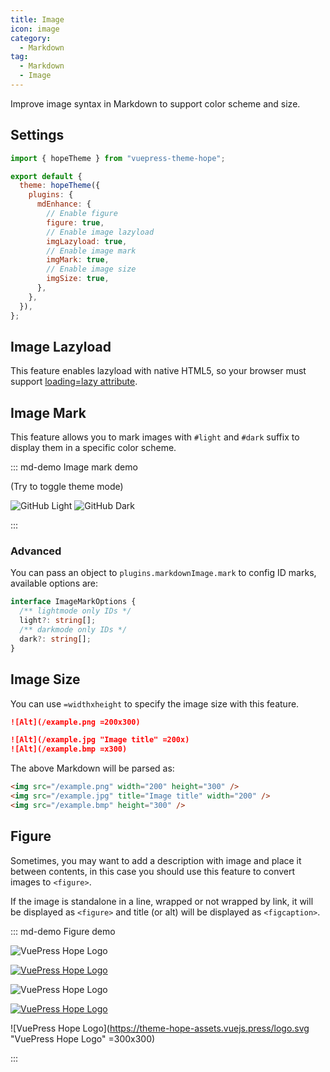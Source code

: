 ```yaml
---
title: Image
icon: image
category:
  - Markdown
tag:
  - Markdown
  - Image
---
```


Improve image syntax in Markdown to support color scheme and size.

<!-- more -->

## Settings

```js {8,10,12,14} title=".vuepress/config.js"
import { hopeTheme } from "vuepress-theme-hope";

export default {
  theme: hopeTheme({
    plugins: {
      mdEnhance: {
        // Enable figure
        figure: true,
        // Enable image lazyload
        imgLazyload: true,
        // Enable image mark
        imgMark: true,
        // Enable image size
        imgSize: true,
      },
    },
  }),
};
```

## Image Lazyload

This feature enables lazyload with native HTML5, so your browser must support [loading=lazy attribute](https://caniuse.com/loading-lazy-attr).

## Image Mark

This feature allows you to mark images with `#light` and `#dark` suffix to display them in a specific color scheme.

::: md-demo Image mark demo

<ColorModeSwitch /> (Try to toggle theme mode)

![GitHub Light](/assets/image/github-light.svg#dark)
![GitHub Dark](/assets/image/github-dark.svg#light)

:::

### Advanced

You can pass an object to `plugins.markdownImage.mark` to config ID marks, available options are:

```ts
interface ImageMarkOptions {
  /** lightmode only IDs */
  light?: string[];
  /** darkmode only IDs */
  dark?: string[];
}
```

## Image Size

You can use `=widthxheight` to specify the image size with this feature.

```md
![Alt](/example.png =200x300)

![Alt](/example.jpg "Image title" =200x)
![Alt](/example.bmp =x300)
```

The above Markdown will be parsed as:

```html
<img src="/example.png" width="200" height="300" />
<img src="/example.jpg" title="Image title" width="200" />
<img src="/example.bmp" height="300" />
```

## Figure

Sometimes, you may want to add a description with image and place it between contents, in this case you should use this feature to convert images to `<figure>`.

If the image is standalone in a line, wrapped or not wrapped by link, it will be displayed as `<figure>` and title (or alt) will be displayed as `<figcaption>`.

<!-- markdownlint-disable MD034 -->

::: md-demo Figure demo

![VuePress Hope Logo](/favicon.ico)

[![VuePress Hope Logo](/favicon.ico)](https://theme-hope.vuejs.press/)

![VuePress Hope Logo](/favicon.ico "VuePress Hope Logo")

[![VuePress Hope Logo](/favicon.ico "VuePress Hope Logo")](https://theme-hope.vuejs.press/)

![VuePress Hope Logo](https://theme-hope-assets.vuejs.press/logo.svg "VuePress Hope Logo" =300x300)

:::

<!-- markdownlint-enable MD034 -->

<script setup lang="ts">
import ColorModeSwitch from "@theme-hope/modules/outlook/components/ColorModeSwitch";
</script>
